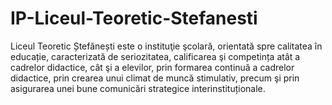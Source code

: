 # IP-Liceul-Teoretic-Stefanesti
Liceul Teoretic Ștefănești este o instituţie şcolară, orientată spre calitatea în educație, caracterizată de seriozitatea, calificarea şi competința atât a cadrelor didactice, cât şi a elevilor, prin formarea continuă a cadrelor didactice, prin crearea unui climat de muncă stimulativ, precum şi prin asigurarea unei bune comunicări strategice interinstituționale.
